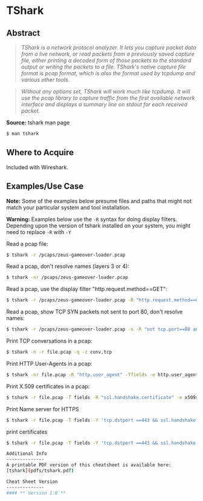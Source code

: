 TShark
========

Abstract
--------

> *TShark is a network protocol analyzer. It lets you capture packet data from a live network, or read packets from a previously saved capture file, either printing a decoded form of those packets to the standard output or writing the packets to a file. TShark's native capture file format is pcap format, which is also the format used by tcpdump and various other tools.*

> *Without any options set, TShark will work much like tcpdump. It will use the pcap library to capture traffic from the first available network interface and displays a summary line on stdout for each received packet.*

**Source:** tshark man page
```bash
$ man tshark
```

Where to Acquire
---------

Included with Wireshark.

Examples/Use Case
---------

**Note:** Some of the examples below presume files and paths that might not match your particular system and tool installation.

**Warning:** Examples below use the `-R` syntax for doing display filters. Depending upon the version of tshark installed on your system, you might need to replace `-R` with `-Y`

Read a pcap file:
```bash
$ tshark -r /pcaps/zeus-gameover-loader.pcap
```
Read a pcap, don't resolve names (layers 3 or 4):
```bash
$ tshark -nr /pcaps/zeus-gameover-loader.pcap
```
Read a pcap, use the display filter "http.request.method==GET":
```bash
$ tshark -r /pcaps/zeus-gameover-loader.pcap -R "http.request.method==GET"
```
Read a pcap, show TCP SYN packets not sent to port 80, don't resolve names:
```bash
$ tshark -r /pcaps/zeus-gameover-loader.pcap -n -R "not tcp.port==80 and tcp.flags == 0x0002"
```
Print TCP conversations in a pcap:
```bash
$ tshark -n -r file.pcap -q -z conv,tcp
```
Print HTTP User-Agents in a pcap:
```bash
$ tshark -nr file.pcap -R "http.user_agent" -Tfields -e http.user_agent
```
Print X.509 certificates in a pcap:
```bash
$ tshark -r file.pcap -T fields -R "ssl.handshake.certificate" -e x509sat.printableString
```
Print Name server for HTTPS 
```bash
$ tshark -r file.pcap -T fields -Y 'tcp.dstport ==443 && ssl.handshake.type == 1' -e frame.time -e ip.src -e tcp.srcport -e ip.dst -e tcp.dstport -e ssl.handshake.extensions_server_name 
```
print certificates
```bash
$ tshark -r file.pcap -T fields -Y 'tcp.dstport ==443 && ssl.handshake.certificate'  -E header=y -E separator=/t -E occurrence=a -E aggregator=\| -e x509sat.CountryName  -e x509sat.printableString -e x509sat.uTF8String 

Additional Info
--------------
A printable PDF version of this cheatsheet is available here:
[tshark](pdfs/tshark.pdf)

Cheat Sheet Version
--------------
#### **`Version 1.0`** 
